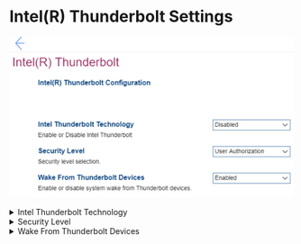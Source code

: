 # Intel(R) Thunderbolt Settings #
![](./img/intelthunderbolt.png)

<details><summary>Intel Thunderbolt Technology</summary>
Options:

1. Enabled – Intel(R) Thunderbolt technology is enabled.
2. **Disabled** – Default. 

More information is available on official Intel websites: [Thunderbolt Technology](https://www.intel.com/content/www/us/en/architecture-and-technology/thunderbolt/overview.html), [Thunderbolt Technology for Developers](https://www.intel.com/content/www/us/en/architecture-and-technology/thunderbolt/thunderbolt-technology-developer.html), [Thunderbolt Solution Briefs](https://www.thunderbolttechnology.net/tech).

| WMI Setting name | Values | SVP Req'd | AMD/Intel |
|:---|:---|:---|:---|
|  |  |  | Intel |
</details>


<details><summary>Security Level</summary>
One of 4 options to select security level:

1. **No Security** – Default. Automatically connect devices plugged into the Thunderbolt port.
2. User Authorization - Approval is required for any new devices connected to the Thunderbolt port.
3. Secure Connect - The Thunderbolt adapter port will only allow connection to devices that have been configured with a shared key.
4. Display Port only - Automatically connect to Display Port devices only. No Thunderbolt adapter or PCIe devices are allowed to connect.

| WMI Setting name | Values | SVP Req'd | AMD/Intel |
|:---|:---|:---|:---|
|  |  |  | Intel |
</details>


<details><summary>Wake From Thunderbolt Devices</summary>
Options:

1. **Enabled** – Default. 
2. Disabled

| WMI Setting name | Values | SVP Req'd | AMD/Intel |
|:---|:---|:---|:---|
|  |  |  | Intel |
</details>